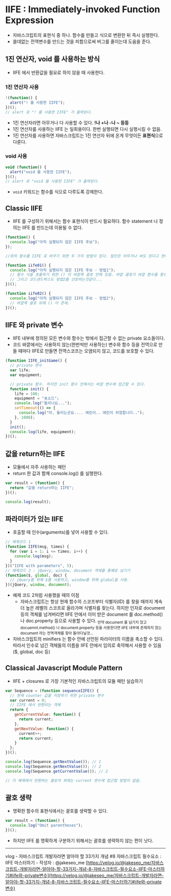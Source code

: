 # IIFE : Immediately-invoked Function Expression

- 자바스크립트의 표현식 중 하나. 함수를 만들고 식으로 변환한 뒤 즉시 실행한다.
- 쓸데없는 전역변수를 만드는 것을 피함으로써 버그를 줄이는데 도움을 준다.

## 1진 연산자, void 를 사용하는 방식

- IIFE 에서 반환값을 필요로 하지 않을 때 사용한다.

### 1진 연산자 사용

```javascript
!(function() {
  alert("! 를 사용한 IIFE");
})();
// alert 로 "! 를 사용한 IIFE" 가 출력된다.
```

- 1진 연산자라면 아무거나 다 사용할 수 있다. **!나 +나 -나 ~ 등등**
- 1진 연산자를 사용하는 IIFE 는 일회용이다. 한번 실행되면 다시 실행시킬 수 없음.
- 1진 연산자를 사용하면 자바스크립트는 1진 연산자 뒤에 온게 무엇이든 **표현식**으로 다룬다.

### void 사용

```javascript
void (function() {
  alert("void 를 사용한 IIFE");
})();
// alert 로 "void 를 사용한 IIFE" 가 출력된다.
```

- `void` 키워드는 함수를 식으로 다루도록 강제한다.

## Classic IIFE

- IIFE 를 구성하기 위해서는 함수 표현식이 반드시 필요하다. 함수 statement 나 정의는 IIFE 를 만드는데 이용될 수 없다.

```javascript
(function() {
  console.log("아직 실행되지 않은 IIFE 후보");
});

//위의 함수를 IIFE 로 바꾸기 위한 두 가지 방법이 있다. 일단은 아무거나 써도 된다고 한다.

(function iife01() {
  console.log("아직 실행되지 않은 IIFE 후보 - 방법1");
  // 함수 식을 호출하기 위한 () 이 바깥쪽 괄호 안에 있음. 바깥 괄호가 바깥 함수를 함수식으로 만들기 위해 () 가 또 한번 필요하다.
  // 그리고 코드샌드박스도 방법2를 선호하는것같다...
})();

(function iife02() {
  console.log("아직 실행되지 않은 IIFE 후보 - 방법2");
  // 바깥쪽 괄호 뒤에 () 이 존재.
})();
```

## IIFE 와 private 변수

- IIFE 내부에 정의된 모든 변수와 함수는 밖에서 접근할 수 없는 private 요소들이다.
- 코드 바깥에서는 사용하지 않는(한번씩만 사용하는) 변수와 함수 등을 전역으로 만들 때마다 IIFE로 만들면 전역스코프는 오염되지 않고, 코드를 보호할 수 있다.

```javascript
(function IIFE_initGame() {
  // private 변수
  var life;
  var equipment;

  // private 함수. 하지만 init 함수 안에서는 바깥 변수에 접근할 수 있다.
  function init() {
    life = 100;
    equipment = "숏소드";
    console.log("들리나요...");
    setTimeout(() => {
      console.log("아, 들리는군요.... 에린이.. 에린이 위험합니다..");
    }, 1000);
  }
  init();
  console.log(life, equipment);
})();
```

## 값을 return하는 IIFE

- 모듈에서 자주 사용하는 패턴
- return 한 값과 함께 console.log() 를 실행한다.

```javascript
var result = (function() {
  return "값을 return하는 IIFE";
})();

console.log(result);
```

## 파라미터가 있는 IIFE

- 호출할 때 인수(arguments)를 넣어 사용할 수 있다.

```javascript
// 예제코드 1
(function IIFE(msg, times) {
  for (var i = 1; i <= times; i++) {
    console.log(msg);
  }
})("IIFE with parameters", 5);
// 예제코드 2 : jQuery, window, document 객체를 통째로 넘기기
(function($, global, doc) {
  // jQuery를 위해 $를 사용하고, window를 위해 global을 사용.
})(jQuery, window, document);
```

- 예제 코드 2처럼 사용했을 때의 이점
  - 자바스크립트는 항상 현재 함수의 스코프부터 식별자(ID) 를 찾을 때까지 계속 더 높은 레벨의 스코프로 올라가며 식별자를 찾는다. 하지만 인자로 document 등의 객체를 넘겨버리면 IIFE 안에서 이미 받은 document 를 doc.method() 나 doc.property 등으로 사용할 수 있다. <sub>만약 document 를 넘기지 않고 docuemnt.method() 나 document.property 등을 사용한다면 IIFE 내부에 존재하지 않는 document 라는 전역객체를 찾아 돌아다닐것...</sub>
- 자바스크립트의 minifiers 는 함수 안에 선언된 파라미터의 이름을 축소할 수 있다. 따라서 인수로 넘긴 객체들의 이름을 IIFE 안에서 임의로 축약해서 사용할 수 있음(\$, global, doc 등)

## Classical Javascript Module Pattern

- IIFE + closures 로 가장 기본적인 자바스크립트의 모듈 패턴 실습하기

```javascript : 간단 모듈 예제
var Sequence = (function sequenceIIFE() {
  // 현재 counter 값을 저장하기 위한 private 변수
  var current = 0;
  // IIFE 에서 반환되는 객체
  return {
    getCurrentValue: function() {
      return current;
    },
    getNextValue: function() {
      current++;
      return current;
    }
  };
})();

console.log(Sequence.getNextValue()); // 1
console.log(Sequence.getNextValue()); // 2
console.log(Sequence.getCurrentValue()); // 2

// 이 예제에서 반환하는 클로저 외에는 current 변수에 접근할 방법이 없음.
```

## 괄호 생략

- 명확한 함수의 표현식에서는 괄호를 생략할 수 있다.

```javascript
var result = (function() {
  console.log("Omit parentheses");
})();
```

- 하지만 IIFE 를 명확하게 구분하기 위해서는 괄호를 생략하지 않는 편이 낫다.

---

vlog - 자바스크립트 개발자라면 알아야 할 33가지 개념 #8 자바스크립트 필수요소 : IIFE 마스터하기 - 작성자 : @jakeseo_me [https://velog.io/@jakeseo_me/자바스크립트-개발자라면-알아야-할-33가지-개념-8-자바스크립트-필수요소-IIFE-마스터하기#iife와-private변수](https://velog.io/@jakeseo_me/자바스크립트-개발자라면-알아야-할-33가지-개념-8-자바스크립트-필수요소-IIFE-마스터하기#iife와-private변수)
